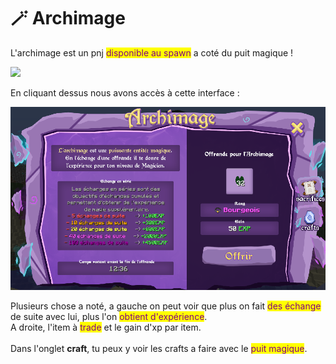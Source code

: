 # 🪄 Archimage

L'archimage est un pnj <mark style="color:purple;">disponible au spawn</mark> a coté du puit magique !

![](../../.gitbook/assets/2022-06-24\_14.03.05.png)

En cliquant dessus nous avons accès à cette interface :&#x20;

![](<../../.gitbook/assets/image (1) (2).png>)

Plusieurs chose a noté, a gauche on peut voir que plus on fait <mark style="color:purple;">des échange</mark> de suite avec lui, plus l'on <mark style="color:purple;">obtient d'expérience</mark>. \
A droite, l'item à <mark style="color:purple;">trade</mark> et le gain d'xp par item.\
\
Dans l'onglet **craft**, tu peux y voir les crafts a faire avec le <mark style="color:purple;">puit magique</mark>.&#x20;
